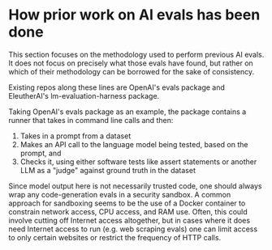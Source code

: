 # How prior work on AI evals has been done

This section focuses on the methodology used to perform previous AI evals. It does not focus on precisely what those evals have found, but rather on which of their methodology can be borrowed for the sake of consistency.

Existing repos along these lines are OpenAI's evals package and EleutherAI's lm-evaluation-harness package. 

Taking OpenAI's evals package as an example, the package contains a runner that takes in command line calls and then:

1. Takes in a prompt from a dataset
2. Makes an API call to the language model being tested, based on the prompt, and
3. Checks it, using either software tests like assert statements or another LLM as a "judge" against ground truth in the dataset 

Since model output here is not necessarily trusted code, one should always wrap any code-generation evals in a security sandbox. A common approach for sandboxing seems to be the use of a Docker container to constrain network access, CPU access, and RAM use. Often, this could involve cutting off Internet access altogether, but in cases where it does need Internet access to run (e.g. web scraping evals) one can limit access to only certain websites or restrict the frequency of HTTP calls.